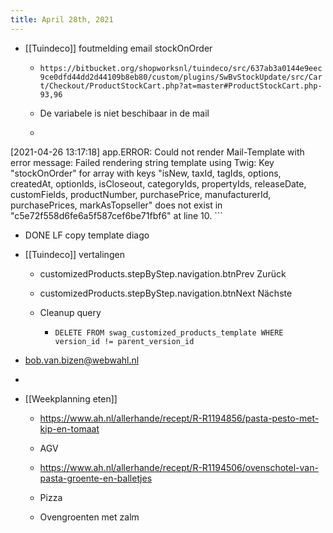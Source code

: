 ```yaml
---
title: April 28th, 2021
---
```


- [[Tuindeco]] foutmelding email stockOnOrder
	 - `https://bitbucket.org/shopworksnl/tuindeco/src/637ab3a0144e9eec9ce0dfd44dd2d44109b8eb80/custom/plugins/SwBvStockUpdate/src/Cart/Checkout/ProductStockCart.php?at=master#ProductStockCart.php-93,96`

	 - De variabele is niet beschibaar in de mail 

	 - ```plain text
[2021-04-26 13:17:18] app.ERROR: Could not render Mail-Template with error message: Failed rendering string template using Twig: Key "stockOnOrder" for array with keys "isNew, taxId, tagIds, options, createdAt, optionIds, isCloseout, categoryIds, propertyIds, releaseDate, customFields, productNumber, purchasePrice, manufacturerId, purchasePrices, markAsTopseller" does not exist in "c5e72f558d6fe6a5f587cef6be71fbf6" at line 10. ```

- DONE  LF copy template diago

- [[Tuindeco]] vertalingen 
	 - customizedProducts.stepByStep.navigation.btnPrev Zurück

	 - customizedProducts.stepByStep.navigation.btnNext Nächste

	 - Cleanup query 
		 - `DELETE FROM swag_customized_products_template WHERE version_id != parent_version_id`

- bob.van.bizen@webwahl.nl

- 

- [[Weekplanning eten]]
	 - https://www.ah.nl/allerhande/recept/R-R1194856/pasta-pesto-met-kip-en-tomaat

	 - AGV

	 - https://www.ah.nl/allerhande/recept/R-R1194506/ovenschotel-van-pasta-groente-en-balletjes

	 - Pizza

	 - Ovengroenten met zalm

